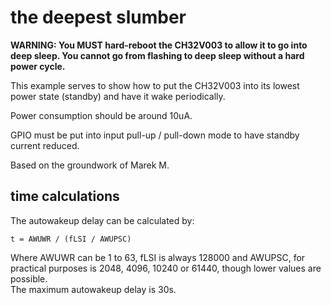 # the deepest slumber

**WARNING: You MUST hard-reboot the CH32V003 to allow it to go into deep sleep. You cannot go from flashing to deep sleep without a hard power cycle.**

This example serves to show how to put the CH32V003 into its lowest power state (standby) and have it wake periodically.  

Power consumption should be around 10uA.  

GPIO must be put into input pull-up / pull-down mode to have standby current reduced.

Based on the groundwork of Marek M.  

## time calculations

The autowakeup delay can be calculated by:

`t = AWUWR / (fLSI / AWUPSC)`  

Where AWUWR can be 1 to 63, fLSI is always 128000 and AWUPSC, for practical purposes is 2048, 4096, 10240 or 61440, though lower values are possible.  
The maximum autowakeup delay is 30s.
